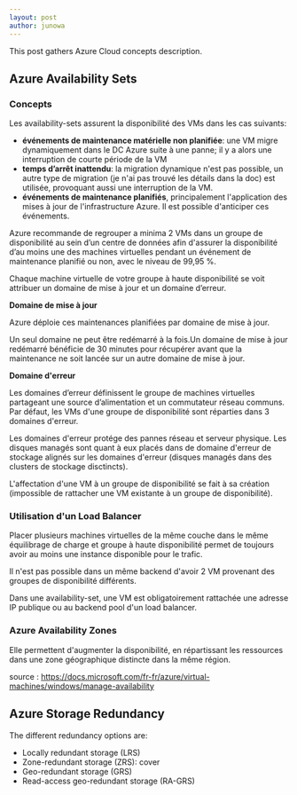 ```yaml
---
layout: post
author: junowa
---
```


This post gathers Azure Cloud concepts description.

## Azure Availability Sets

### Concepts

Les availability-sets assurent la disponibilité des VMs dans les cas suivants:

- **événements de maintenance matérielle non planifiée**: une VM migre dynamiquement dans le DC Azure suite à une panne; il y a alors une interruption de courte période de la VM
- **temps d’arrêt inattendu**: la migration dynamique n'est pas possible, un autre type de migration (je n'ai pas trouvé les détails dans la doc) est utilisée, provoquant aussi une interruption de la VM.
- **événements de maintenance planifiés**, principalement l'application des mises à jour de l'infrastructure Azure. Il est possible d'anticiper ces événements.

Azure recommande de regrouper a minima 2 VMs dans un groupe de disponibilité au sein d’un centre de données afin d'assurer la disponibilité d’au moins une des machines virtuelles pendant un événement de maintenance planifié ou non, avec le niveau de 99,95 %.

Chaque machine virtuelle de votre groupe à haute disponibilité se voit attribuer un domaine de mise à jour et un domaine d’erreur.

**Domaine de mise à jour**

Azure déploie ces maintenances planifiées par domaine de mise à jour.

Un seul domaine ne peut être redémarré à la fois.Un domaine de mise à jour redémarré bénéficie de 30 minutes pour récupérer avant que la maintenance ne soit lancée sur un autre domaine de mise à jour.

**Domaine d'erreur**

Les domaines d’erreur définissent le groupe de machines virtuelles partageant une source d’alimentation et un commutateur réseau communs.
Par défaut, les VMs d'une groupe de disponibilité sont réparties dans 3 domaines d'erreur.

Les domaines d'erreur protége des pannes réseau et serveur physique.
Les disques managés sont quant à eux placés dans de domaine d'erreur de stockage alignés sur les domaines d'erreur (disques managés dans des clusters de stockage disctincts).

L'affectation d'une VM à un groupe de disponibilité se fait à sa création (impossible de rattacher une VM existante à un groupe de disponibilité).

### Utilisation d'un Load Balancer

Placer plusieurs machines virtuelles de la même couche dans le même équilibrage de charge et groupe à haute disponibilité permet de toujours avoir au moins une instance disponible pour le trafic.

Il n'est pas possible dans un même backend d'avoir 2 VM provenant des groupes de disponibilité différents.

Dans une availability-set, une VM est obligatoirement rattachée une adresse IP publique ou au backend pool d'un load balancer.

### Azure Availability Zones

Elle permettent d'augmenter la disponibilité, en répartissant les ressources dans une zone géographique distincte dans la même région.


source : https://docs.microsoft.com/fr-fr/azure/virtual-machines/windows/manage-availability


## Azure Storage Redundancy

The different redundancy options are:
- Locally redundant storage (LRS)
- Zone-redundant storage (ZRS): cover
- Geo-redundant storage (GRS)
- Read-access geo-redundant storage (RA-GRS)


